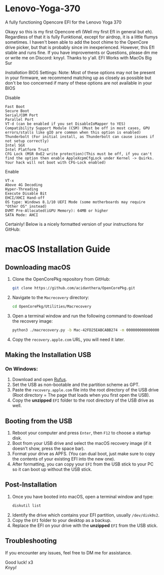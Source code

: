 # Lenovo-Yoga-370
A fully functioning Opencore EFI for the Lenovo Yoga 370


Okayy so this is my first Opencore efi (Well my first EfI in general but eh). Regardless of that it is fully Funktional, except for airdrop, it is a little flumys sometimes.
I haven't been able to add the boot chime to the OpenCore drive picker, but that is probably since im inexperienced. However, this EfI stable and runs fine.
If you have improvements or Questions, please dm me or write me on Discord: knyyl. Thanks to y'all.
EFI Works with MacOs Big Sur

*Installation*
BIOS Settings:
    Note: Most of these options may not be present in your firmware, we recommend matching up as closely as possible but don't be too concerned if many of these options are not available in your BIOS


Disable

    Fast Boot
    Secure Boot
    Serial/COM Port
    Parallel Port
    VT-d (can be enabled if you set DisableIoMapper to YES)
    Compatibility Support Module (CSM) (Must be off in most cases, GPU errors/stalls like gIO are common when this option is enabled)
    Thunderbolt (For initial install, as Thunderbolt can cause issues if not setup correctly)
    Intel SGX
    Intel Platform Trust
    CFG Lock (MSR 0xE2 write protection)(This must be off, if you can't find the option then enable AppleXcpmCfgLock under Kernel -> Quirks. Your hack will not boot with CFG-Lock enabled)


Enable

    VT-x
    Above 4G Decoding
    Hyper-Threading
    Execute Disable Bit
    EHCI/XHCI Hand-off
    OS type: Windows 8.1/10 UEFI Mode (some motherboards may require "Other OS" instead)
    DVMT Pre-Allocated(iGPU Memory): 64MB or higher
    SATA Mode: AHCI

Certainly! Below is a nicely formatted version of your instructions for GitHub:

# macOS Installation Guide

## Downloading macOS
1. Clone the OpenCorePkg repository from GitHub:
   ```sh
   git clone https://github.com/acidanthera/OpenCorePkg.git
   ```
2. Navigate to the `Macrecovery` directory:
   ```sh
   cd OpenCorePkg/Utilities/Macrecovery
   ```
3. Open a terminal window and run the following command to download the recovery image:
   ```sh
   python3 ./macrecovery.py -b Mac-42FD25EABCABB274 -m 00000000000000000 download
   ```
4. Copy the `recovery.apple.com` URL, you will need it later.

## Making the Installation USB
### On Windows:
1. Download and open [Rufus](https://rufus.ie/).
2. Set the USB as non-bootable and the partition scheme as GPT.
3. Paste the `recovery.apple.com` file into the root directory of the USB drive (Root directory = The page that loads when you first open the USB).
4. Copy the **unzipped** `EFI` folder to the root directory of the USB drive as well.

## Booting from the USB
1. Reboot your computer and press `Enter`, then `F12` to choose a startup disk.
2. Boot from your USB drive and select the macOS recovery image (if it doesn't show, press the space bar).
3. Format your drive as APFS. (You can dual boot, just make sure to copy the contents of your existing EFI into the new one).
4. After formatting, you can copy your `EFI` from the USB stick to your PC so it can boot up without the USB stick.

## Post-Installation
1. Once you have booted into macOS, open a terminal window and type:
   ```sh
   diskutil list
   ```
2. Identify the drive which contains your EFI partition, usually `/dev/disk0s2`.
3. Copy the `EFI` folder to your desktop as a backup.
4. Replace the EFI on your drive with the **unzipped** `EFI` from the USB stick.

## Troubleshooting
If you encounter any issues, feel free to DM me for assistance.

Good luck! x3  
*Knyyl*
